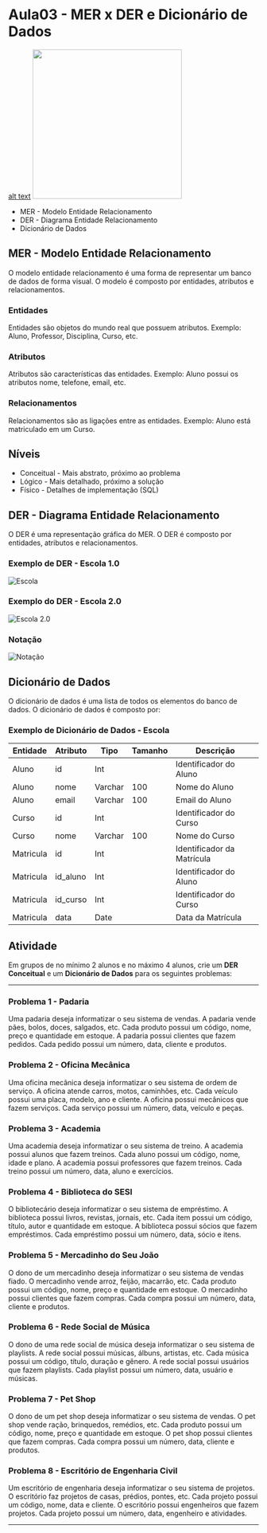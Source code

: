 # Aula03 - MER x DER e Dicionário de Dados

[alt text](90223.gif)
<img src ="90223.gif" width="300"/>

- MER - Modelo Entidade Relacionamento
- DER - Diagrama Entidade Relacionamento
- Dicionário de Dados

## MER - Modelo Entidade Relacionamento
O modelo entidade relacionamento é uma forma de representar um banco de dados de forma visual. O modelo é composto por entidades, atributos e relacionamentos.

### Entidades
Entidades são objetos do mundo real que possuem atributos. Exemplo: Aluno, Professor, Disciplina, Curso, etc.

### Atributos
Atributos são características das entidades. Exemplo: Aluno possui os atributos nome, telefone, email, etc.

### Relacionamentos
Relacionamentos são as ligações entre as entidades. Exemplo: Aluno está matriculado em um Curso.

## Níveis
- Conceitual - Mais abstrato, próximo ao problema
- Lógico - Mais detalhado, próximo a solução
- Físico - Detalhes de implementação (SQL)

## DER - Diagrama Entidade Relacionamento
O DER é uma representação gráfica do MER. O DER é composto por entidades, atributos e relacionamentos.
### Exemplo de DER - Escola 1.0
![Escola](./escola1.0.png)
### Exemplo do DER - Escola 2.0
![Escola 2.0](./escola2.0.png)
### Notação
![Notação](./merder.png)

## Dicionário de Dados
O dicionário de dados é uma lista de todos os elementos do banco de dados. O dicionário de dados é composto por:

### Exemplo de Dicionário de Dados - Escola
| Entidade | Atributo | Tipo | Tamanho | Descrição |
|----------|----------|------|---------|-----------|
| Aluno    | id       | Int  |         | Identificador do Aluno |
| Aluno    | nome     | Varchar | 100   | Nome do Aluno |
| Aluno    | email    | Varchar | 100   | Email do Aluno |
| Curso    | id       | Int  |         | Identificador do Curso |
| Curso    | nome     | Varchar | 100   | Nome do Curso |
| Matricula| id       | Int  |         | Identificador da Matrícula |
| Matricula| id_aluno | Int  |         | Identificador do Aluno |
| Matricula| id_curso | Int  |         | Identificador do Curso |
| Matricula| data     | Date |         | Data da Matrícula |

## Atividade

Em grupos de no mínimo 2 alunos e no máximo 4 alunos, crie um **DER Conceitual** e um **Dicionário de Dados** para os seguintes problemas:
<hr/>

### Problema 1 - Padaria 
Uma padaria deseja informatizar o seu sistema de vendas. A padaria vende pães, bolos, doces, salgados, etc. Cada produto possui um código, nome, preço e quantidade em estoque. A padaria possui clientes que fazem pedidos. Cada pedido possui um número, data, cliente e produtos.

### Problema 2 - Oficina Mecânica 
Uma oficina mecânica deseja informatizar o seu sistema de ordem de serviço. A oficina atende carros, motos, caminhões, etc. Cada veículo possui uma placa, modelo, ano e cliente. A oficina possui mecânicos que fazem serviços. Cada serviço possui um número, data, veículo e peças.

### Problema 3 - Academia 
Uma academia deseja informatizar o seu sistema de treino. A academia possui alunos que fazem treinos. Cada aluno possui um código, nome, idade e plano. A academia possui professores que fazem treinos. Cada treino possui um número, data, aluno e exercícios.

### Problema 4 - Biblioteca do SESI 
O bibliotecário deseja informatizar o seu sistema de empréstimo. A biblioteca possui livros, revistas, jornais, etc. Cada item possui um código, título, autor e quantidade em estoque. A biblioteca possui sócios que fazem empréstimos. Cada empréstimo possui um número, data, sócio e itens.

### Problema 5 - Mercadinho do Seu João 
O dono de um mercadinho deseja informatizar o seu sistema de vendas fiado. O mercadinho vende arroz, feijão, macarrão, etc. Cada produto possui um código, nome, preço e quantidade em estoque. O mercadinho possui clientes que fazem compras. Cada compra possui um número, data, cliente e produtos.

### Problema 6 - Rede Social de Música 
O dono de uma rede social de música deseja informatizar o seu sistema de playlists. A rede social possui músicas, álbuns, artistas, etc. Cada música possui um código, título, duração e gênero. A rede social possui usuários que fazem playlists. Cada playlist possui um número, data, usuário e músicas.

### Problema 7 - Pet Shop 
O dono de um pet shop deseja informatizar o seu sistema de vendas. O pet shop vende ração, brinquedos, remédios, etc. Cada produto possui um código, nome, preço e quantidade em estoque. O pet shop possui clientes que fazem compras. Cada compra possui um número, data, cliente e produtos.

### Problema 8 - Escritório de Engenharia Civil 
Um escritório de engenharia deseja informatizar o seu sistema de projetos. O escritório faz projetos de casas, prédios, pontes, etc. Cada projeto possui um código, nome, data e cliente. O escritório possui engenheiros que fazem projetos. Cada projeto possui um número, data, engenheiro e atividades.

<hr/>
